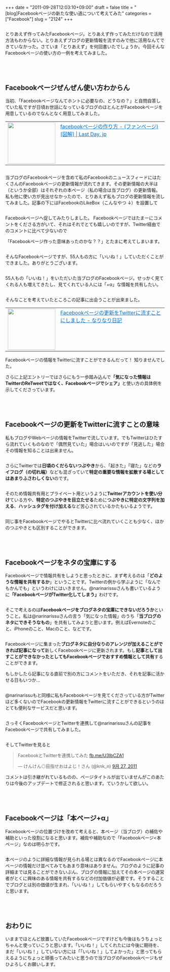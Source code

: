 +++
date = "2011-09-28T12:03:10+09:00"
draft = false
title = "[blog]Facebookページの新たな使い道について考えてみた"
categories = ["Facebook"]
slug = "2124"
+++

<a href="http://knk-n.com/wp-content/uploads/2011/09/facebookpage1.jpg"><img style="display:block; margin-left:auto; margin-right:auto;" border="0" height="" src="http://knk-n.com/wp-content/uploads/2011/09/facebookpage1.jpg" alt="" width="" /></a>

<p style="margin-top: 1em;">
とりあえず作ってみたFacebookページ。とりあえず作ってみただけなので活用方法もわからない。とりあえずブログの更新情報を流すのみで他に活用なんてできていなかった。さていま「とりあえず」を何回書いたでしょうか。今回そんなFacebookページの使い方の一例を考えてみました。<!--more--><p style="margin-top: 6em;">
<h2>Facebookページぜんぜん使い方わからん</h2>
当初、「Facebookページなんてホントに必要なの、どうなの？」と自問自答していた私ですが日頃お世話になっているブログのほとんとがFacebookページを用意しているのでなんとなく用意してみました。
<p style="margin-top: 1em;">
<table border="0"><td valign="top" width="150"><a href="http://www.lastday.jp/2011/09/23/how-to-make-facebook-page" target="_blank"><img border="0" src="http://capture.heartrails.com/150x130/shadow?http://www.lastday.jp/2011/09/23/how-to-make-facebook-page" alt="" width="150" height="130" /></a></td><td valign="top"><a style="color:#0070C5;" href="http://www.lastday.jp/2011/09/23/how-to-make-facebook-page" target="_blank">facebookページの作り方 - (ファンページ) [図解] | Last Day. jp</a><a href="http://b.hatena.ne.jp/entry/http://www.lastday.jp/2011/09/23/how-to-make-facebook-page" target="_blank"><img border="0" src="http://b.hatena.ne.jp/entry/image/http://www.lastday.jp/2011/09/23/how-to-make-facebook-page" alt="" /></a></td></table>
<p style="margin-top: 2em;">
当ブログのFacebookページを含めて私のFacebookのニュースフィードにはたくさんのFacebookページの更新情報が流れてきます。その更新情報の大半は（というか全部）はそれぞれの本ページ（私の場合は当ブログ）の更新情報。
私も他に使い方が見出せなかったので、とりあえず私もブログの更新情報を流してみました。記事の下にはFacebookのLikeBox（こんなやつ ↓）を設置して
<p style="margin-top: 1em;">
<a href="http://knk-n.com/wp-content/uploads/2011/09/likebox.png"><img style="display:block; margin-left:auto; margin-right:auto;" border="0" height="" src="http://knk-n.com/wp-content/uploads/2011/09/likebox.png" alt="" width="" /></a>
<p style="margin-top: 1em;">
Facebookページへ促してみたりしました。
Facebookページではたまーにコメントをくださる方がいて、それはそれでとても嬉しいのですが、Twitter経由でのコメントに比べて少ないので
<p style="margin-top: 1em;">
「Facebookページ作った意味あったのかな？？」とたまに考えてしまいます。
<p style="margin-top: 2em;">
そんなFacebookページですが、55人もの方に「いいね！」していただくことができました。ありがとうございます。
<p style="margin-top: 1em;">
<a href="http://knk-n.com/wp-content/uploads/2011/09/like.png"><img style="display:block; margin-left:auto; margin-right:auto;" border="0" height="" src="http://knk-n.com/wp-content/uploads/2011/09/like.png" alt="" width="" /></a>
<p style="margin-top: 1em;">
55人もの「いいね！」をいただいた当ブログのFacebookページ。せっかく見てくれる人も増えてきたし、見てくれている人には「+α」な情報を共有したい。
<p style="margin-top: 2em;">
そんなことを考えていたところこの記事に出会うことが出来ました。
<p style="margin-top: 1em;">
<table border="0"><td valign="top" width="150"><a href="http://d.hatena.ne.jp/narinarissu/20110926/1317005565" target="_blank"><img border="0" src="http://capture.heartrails.com/150x130/shadow?http://d.hatena.ne.jp/narinarissu/20110926/1317005565" alt="" width="150" height="130" /></a></td><td valign="top"><a style="color:#0070C5;" href="http://d.hatena.ne.jp/narinarissu/20110926/1317005565" target="_blank">Facebookページの更新をTwitterに流すことにしました - なりなり日記</a><a href="http://b.hatena.ne.jp/entry/http://d.hatena.ne.jp/narinarissu/20110926/1317005565" target="_blank"><img border="0" src="http://b.hatena.ne.jp/entry/image/http://d.hatena.ne.jp/narinarissu/20110926/1317005565" alt="" /></a></td></table>
<p style="margin-top: 1em;">
Facebookページの情報をTwitterに流すことができるんだって！ 知りませんでした。
<p style="margin-top: 1em;">
さらに上記エントリーではさらにもう一歩踏み込んで<strong>「気になった情報はTwitterのReTweetではなく、Facebookページでシェア」</strong>と使い方の具体例を示してくださっています。
<p style="margin-top: 6em;">
<h2>Facebookページの更新をTwitterに流すことの意味</h2>
私もブログやWebページの情報をTwitterで流しています。でもTwitterはひたすら流れていくものなので「偶然見ていた」場合はいいのですが「見逃した」場合その情報を知ることは出来ません。
<p style="margin-top: 2em;">
さらにTwitterでは<strong>日頃のくだらないつぶやき</strong>から、「起きた」「寝た」などの<strong>ライフログ（の切れ端）</strong>なども混ざっていて<strong>特定の重要な情報を拡散する場としてはあまりふさわしくない</strong>のです。
<p style="margin-top: 2em;">
そのため情報共有用とプライベート用というように<strong>Twitterアカウントを使い分け</strong>ている方や、<strong>特定のつぶやきを目立たせる</strong>ために<strong>つぶやきに特定の文字列を加える</strong>、<strong>ハッシュタグを付け加える</strong>など苦心されているかたもいるようです。
<p style="margin-top: 2em;">
同じ事をFacebookページでやるとTwitterに比べ流れていくことも少なく、ほかのつぶやきとも区別することができます。
<p style="margin-top: 6em;">
<h2>Facebookページをネタの宝庫にする</h2>
Facebookページで情報共有をしようと思ったときに、まず考えるのは「<strong>どのような情報を共有するか</strong>」ということです。Twitterの例から学ぶように「なんでもかんでも」というわけにはいきません。@narinarissuさんも書いているように<strong>「FacebookページがTwitter化してしまう」</strong>わけです。
<p style="margin-top: 2em;">
そこで考えるのは<strong>Facebookページをブログネタの宝庫にできないだろうか</strong>ということ。私は@narinarissuさんの言う「気になった情報」のうち「<strong>当ブログのネタにできそうなもの</strong>」を共有してみようと思います。例えばEvernoteのこと、iPhoneのこと、Macのこと、などです。
<p style="margin-top: 2em;">
Facebookページに集まった<strong>ブログネタに自分なりのアレンジが加えることができれば記事になって</strong>新しくFacebookページに更新されます。もし<strong>記事として出すことができなかったとしてもFacebookページでおすすめ情報として共有</strong>することができます。
<p style="margin-top: 1em;">
もしかしたら記事になる直前で別の方にコメントをいただき、それを記事に活かせる日もいつか…
<p style="margin-top: 2em;">
@narinarissuもと同様に私もFacebookページを見てくださっている方がTwitterほど多くないのでFacebookの更新情報をTwitterに流すことができるというのはとても便利なサービスだと思います。
<p style="margin-top: 2em;">
さっそくFacebookページとTwitterを連携して@narinarissuさんの記事をFacebookページで共有してみました。
<p style="margin-top: 1em;">
<a href="http://knk-n.com/wp-content/uploads/2011/09/facebookpage.jpg"><img style="display:block; margin-left:auto; margin-right:auto;" border="0" height="" src="http://knk-n.com/wp-content/uploads/2011/09/facebookpage.jpg" alt="" width="" /></a>
<p style="margin-top: 1em;">
そしてTwitterを見ると

<blockquote class="twitter-tweet" lang="ja"><p>FacebookとTwitterを連携してみた <a href="http://t.co/fbYpiA3u" title="http://fb.me/U3IbCZA1">fb.me/U3IbCZA1</a></p>&mdash; けんけん◎目指せおはよじ！さん (@knk_n) <a href="https://twitter.com/knk_n/status/118605448382386178" data-datetime="2011-09-27T08:38:37+00:00">9月 27, 2011</a></blockquote>

コメントは引き継がれているものの、ページタイトルが出ていませんがこのあたりは今後のアップデートで修正されると思います。ていうかして欲しい。
<p style="margin-top: 6em;">
<h2>Facebookページは「本ページ+α」</h2>
Facebookページの位置づけを改めて考えると、本ページ（当ブログ）の補佐や補助といった役割になると思います。補佐や補助なので「Facebookページ&lt;本ページ」なのは明らかです。
<p style="margin-top: 2em;">
本ページのように詳細な情報が見られる場とは異なるのでFacebookページに本ページの情報だけ並べてみてもあまり意味はありません。ブログのように記事の詳細までは見ることができないぶん、ブログの情報に加えてその本ページの運営者がとくに興味のある情報を共有するなどの付加価値が必要です。そうすることでブログとは別の価値が生まれ、「いいね！」してもらいやすくもなるのだろうと思います。
<p style="margin-top: 6em;">
<h2>おわりに</h2>
いままでほとんど放置していたFacebookページですけども今後はもうちょっとちゃんと使っていこうと思います。「いいね！」してくれたには今後に期待を、まだ「いいね！」していない方には「「いいね！」してよかった」と思ってもらえるようにちょっと頑張ってみたいと思うので当ブログのFacebookページもぜひよろしくお願いします。
